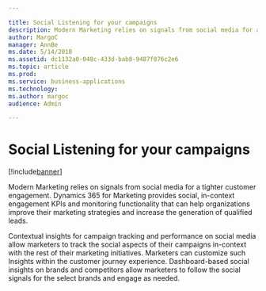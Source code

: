 ```yaml
---

title: Social Listening for your campaigns
description: Modern Marketing relies on signals from social media for a tighter customer engagement.
author: MargoC
manager: AnnBe
ms.date: 5/14/2018
ms.assetid: dc1132a0-048c-433d-bab8-9487f076c2e6
ms.topic: article
ms.prod: 
ms.service: business-applications
ms.technology: 
ms.author: margoc
audience: Admin

---
```

#  Social Listening for your campaigns




[!include[banner](../../../includes/banner.md)]

Modern Marketing relies on signals from social media for a tighter customer
engagement. Dynamics 365 for Marketing provides social, in-context engagement
KPIs and monitoring functionality that can help organizations improve their
marketing strategies and increase the generation of qualified leads.

Contextual insights for campaign tracking and performance on social media allow
marketers to track the social aspects of their campaigns in-context with the
rest of their marketing initiatives. Marketers can customize such Insights
within the customer journey experience. Dashboard-based social insights on
brands and competitors allow marketers to follow the social signals for the
select brands and engage as needed.

